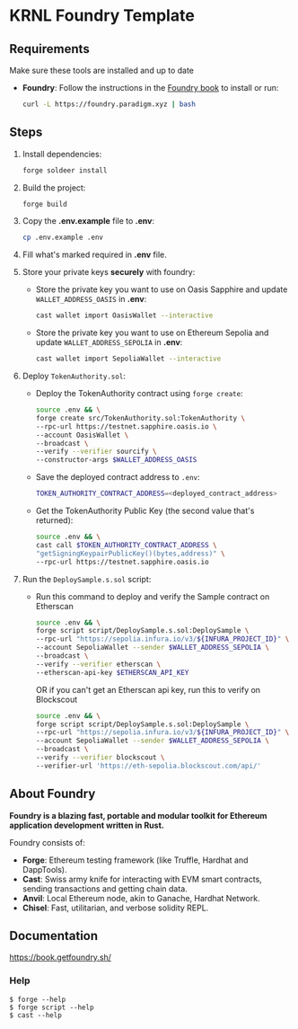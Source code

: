 # KRNL Foundry Template

## Requirements
Make sure these tools are installed and up to date
    
- **Foundry**: Follow the instructions in the [Foundry book](https://book.getfoundry.sh/getting-started/installation) to install or run:
    ```bash
    curl -L https://foundry.paradigm.xyz | bash
    ```

## Steps

1.  Install dependencies:
    ```bash
    forge soldeer install
    ```

1.  Build the project:
    ```bash
    forge build
    ```

1.  Copy the **.env.example** file to **.env**:
    ```bash
    cp .env.example .env
    ```

1.  Fill what's marked required in **.env** file.

1.  Store your private keys **securely** with foundry:
    - Store the private key you want to use on Oasis Sapphire and update `WALLET_ADDRESS_OASIS` in **.env**:
        ```bash
        cast wallet import OasisWallet --interactive
        ```
    - Store the private key you want to use on Ethereum Sepolia and update `WALLET_ADDRESS_SEPOLIA` in **.env**:
        ```bash
        cast wallet import SepoliaWallet --interactive
        ```

1.  Deploy `TokenAuthority.sol`:
    - Deploy the TokenAuthority contract using `forge create`:
        ```bash
        source .env && \
        forge create src/TokenAuthority.sol:TokenAuthority \
        --rpc-url https://testnet.sapphire.oasis.io \
        --account OasisWallet \
        --broadcast \
        --verify --verifier sourcify \
        --constructor-args $WALLET_ADDRESS_OASIS
        ```
    - Save the deployed contract address to `.env`:
        ```bash
        TOKEN_AUTHORITY_CONTRACT_ADDRESS=<deployed_contract_address>
        ```

    - Get the TokenAuthority Public Key (the second value that's returned):
        ```bash
        source .env && \
        cast call $TOKEN_AUTHORITY_CONTRACT_ADDRESS \
        "getSigningKeypairPublicKey()(bytes,address)" \     
        --rpc-url https://testnet.sapphire.oasis.io
        ```

1.  Run the `DeploySample.s.sol` script:
    - Run this command to deploy and verify the Sample contract on Etherscan
        ```bash
        source .env && \
        forge script script/DeploySample.s.sol:DeploySample \
        --rpc-url "https://sepolia.infura.io/v3/${INFURA_PROJECT_ID}" \
        --account SepoliaWallet --sender $WALLET_ADDRESS_SEPOLIA \
        --broadcast \
        --verify --verifier etherscan \
        --etherscan-api-key $ETHERSCAN_API_KEY
        ```

        OR if you can't get an Etherscan api key, run this to verify on Blockscout

        ```bash
        source .env && \
        forge script script/DeploySample.s.sol:DeploySample \ 
        --rpc-url "https://sepolia.infura.io/v3/${INFURA_PROJECT_ID}" \
        --account SepoliaWallet --sender $WALLET_ADDRESS_SEPOLIA \
        --broadcast \
        --verify --verifier blockscout \
        --verifier-url 'https://eth-sepolia.blockscout.com/api/'
        ```

## About Foundry
**Foundry is a blazing fast, portable and modular toolkit for Ethereum application development written in Rust.**

Foundry consists of:

-   **Forge**: Ethereum testing framework (like Truffle, Hardhat and DappTools).
-   **Cast**: Swiss army knife for interacting with EVM smart contracts, sending transactions and getting chain data.
-   **Anvil**: Local Ethereum node, akin to Ganache, Hardhat Network.
-   **Chisel**: Fast, utilitarian, and verbose solidity REPL.

## Documentation

https://book.getfoundry.sh/

### Help

```shell
$ forge --help
$ forge script --help
$ cast --help
```